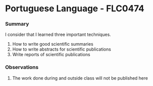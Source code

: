 # Portuguese Language - FLC0474
### Summary
I consider that I learned three important techniques.
1. How to write good scientific summaries 
2. How to write abstracts for scientific publications
3. Write reports of scientific publications 

###  Observations
1. The work done during and outside class will not be published here 
